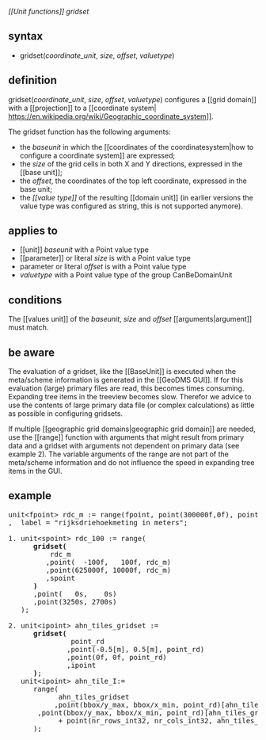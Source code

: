 *[[Unit functions]] gridset*

## syntax

- gridset(*coordinate_unit*, *size*, *offset*, *valuetype*)

## definition

gridset(*coordinate_unit*, *size*, *offset*, *valuetype*) configures a [[grid domain]] with a [[projection]] to a [[coordinate system| https://en.wikipedia.org/wiki/Geographic_coordinate_system]].

The gridset function has the following arguments:

- the *baseunit* in which the [[coordinates of the coordinatesystem|how to configure a coordinate system]] are expressed;
- the *size* of the grid cells in both X and Y directions, expressed in the [[base unit]];
- the *offset*, the coordinates of the top left coordinate, expressed in the base unit;
- the *[[value type]]* of the resulting [[domain unit]] (in earlier versions the value type was configured as string, this is not supported anymore).

## applies to

- [[unit]] *baseunit* with a Point value type
- [[parameter]] or literal *size* is with a Point value type
- parameter or literal *offset* is with a Point value type
- *valuetype* with a Point value type of the group CanBeDomainUnit

## conditions

The [[values unit]] of the *baseunit*, *size* and *offset* [[arguments|argument]] must match.

## be aware

The evaluation of a gridset, like the [[BaseUnit]] is executed when the meta/scheme information is generated in the [[GeoDMS GUI]]. If for this evaluation (large) primary files are read, this becomes times consuming. Expanding tree items in the treeview becomes slow. Therefor we advice to use the contents of large primary data file (or complex calculations) as little as possible in configuring gridsets.

If multiple [[geographic grid domains|geographic grid domain]] are needed, use the [[range]] function with arguments that might result from primary data and a gridset with arguments not dependent on primary data (see example 2). The variable arguments of the range are not part of the meta/scheme information and do not influence the speed in expanding tree items in the GUI. 

## example
<pre>
unit&lt;fpoint&gt; rdc_m := range(fpoint, point(300000f,0f), point(625000f,280000f))
,  label = "rijksdriehoekmeting in meters";

1. unit&lt;spoint&gt; rdc_100 := range(
      <B>gridset(</B>
          rdc_m
         ,point(  -100f,   100f, rdc_m)
         ,point(625000f, 10000f, rdc_m)
         ,spoint
      <B>)</B>
      ,point(   0s,    0s)
      ,point(3250s, 2700s)
   );

2. unit&lt;ipoint&gt; ahn_tiles_gridset :=
      <B>gridset(</B>
               point_rd
              ,point(-0.5[m], 0.5[m], point_rd)
              ,point(0f, 0f, point_rd)
              ,ipoint
      <B>)</B>;
   unit&lt;ipoint&gt; ahn_tile_I:=
      range(
            ahn_tiles_gridset
    	   ,point(bbox/y_max, bbox/x_min, point_rd)[ahn_tiles_gridset]
	   ,point(bbox/y_max, bbox/x_min, point_rd)[ahn_tiles_gridset] 
            + point(nr_rows_int32, nr_cols_int32, ahn_tiles_gridset)
      );
</pre>